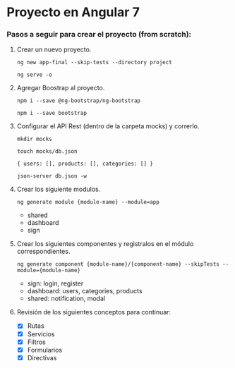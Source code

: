 # Proyecto en Angular 7

### Pasos a seguir para crear el proyecto (from scratch):

1. Crear un nuevo proyecto.

   ``ng new app-final --skip-tests --directory project``

   ``ng serve -o``

2. Agregar Boostrap al proyecto.
   
   ``npm i --save @ng-bootstrap/ng-bootstrap``
   
   ``npm i --save bootstrap``

3. Configurar el API Rest (dentro de la carpeta mocks) y correrlo.

   ``mkdir mocks``
   
   ``touch mocks/db.json``
   
   ``{ users: [], products: [], categories: [] }``
   
   ``json-server db.json -w`` 

4. Crear los siguiente modulos.

   ``ng generate module {module-name} --module=app``

   + shared
   + dashboard
   + sign

5. Crear los siguientes componentes y registralos en el módulo correspondientes.
   
   ``ng generate component {module-name}/{component-name} --skipTests --module={module-name}``

   + sign: login, register
   + dashboard: users, categories, products
   + shared: notification, modal

6. Revisión de los siguientes conceptos para continuar:
   + [x] Rutas
   + [x] Servicios
   + [x] Filtros
   + [x] Formularios
   + [x] Directivas
